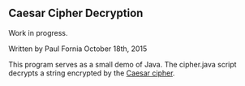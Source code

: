 ## Caesar Cipher Decryption

Work in progress.

Written by Paul Fornia October 18th, 2015

This program serves as a small demo of Java. The cipher.java script decrypts a string encrypted by the <a href="">Caesar cipher</a>.